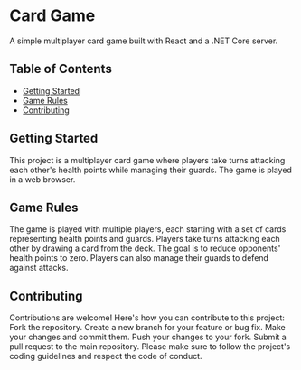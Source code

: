 # Card Game

A simple multiplayer card game built with React and a .NET Core server.

## Table of Contents
- [Getting Started](#getting-started)
- [Game Rules](#game-rules)
- [Contributing](#contributing)


## Getting Started

This project is a multiplayer card game where players take turns attacking each other's health points while managing their guards. The game is played in a web browser.

## Game Rules
The game is played with multiple players, each starting with a set of cards representing health points and guards.
Players take turns attacking each other by drawing a card from the deck.
The goal is to reduce opponents' health points to zero.
Players can also manage their guards to defend against attacks.

## Contributing
Contributions are welcome! Here's how you can contribute to this project:
Fork the repository.
Create a new branch for your feature or bug fix.
Make your changes and commit them.
Push your changes to your fork.
Submit a pull request to the main repository.
Please make sure to follow the project's coding guidelines and respect the code of conduct.
